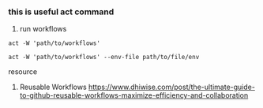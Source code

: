### this is useful act command

1. run workflows

```
act -W 'path/to/workflows'

act -W 'path/to/workflows' --env-file path/to/file/env
```


resource

1. Reusable Workflows
https://www.dhiwise.com/post/the-ultimate-guide-to-github-reusable-workflows-maximize-efficiency-and-collaboration